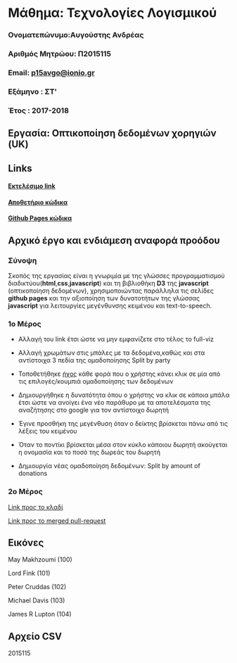 # Μάθημα: Τεχνολογίες Λογισμικού

### Ονοματεπώνυμο:Αυγούστης Ανδρέας
### Αριθμός Μητρώου: Π2015115
### Email: p15avgo@ionio.gr
### Εξάμηνο : ΣΤ'
### Έτος : 2017-2018

## Εργασία: Οπτικοποίηση δεδομένων χορηγιών (UK)
## Links

#### [Εκτελέσιμο link](https://p15avgo.github.io/D3js-uk-political-donations/)
#### [Αποθετήριο κώδικα](https://github.com/p15avgo/D3js-uk-political-donations/tree/Αρχικό-έργο-και-ενδιάμεση-αναφορά-προόδου)
#### [Github Pages κώδικα](https://github.com/p15avgo/D3js-uk-political-donations/tree/gh-pages)


## Αρχικό έργο και ενδιάμεση αναφορά προόδου

 

### Σύνοψη

Σκοπός της εργασίας είναι η γνωριμία με της γλώσσες προγραμματισμού διαδικτύου(**html**,**css**,**javascript**) και τη βιβλιοθήκη **D3** της **javascript** (οπτικοποίηση δεδομένων), χρησιμοποιώντας παράλληλα τις σελίδες **github pages** και την αξιοποίηση των δυνατοτήτων της γλώσσας **javascript** για λειτουργίες μεγένθυνσης κειμένου και text-to-speech.

### 1ο Μέρος

* Αλλαγή του link έτσι ώστε να μην εμφανίζετε στο τέλος το full-viz

* Αλλαγή χρωμάτων στις μπάλες με τα δεδομένα,καθώς και στα αντίστοιχα 3 πεδία της ομαδοποίησης Split by party

* Τοποθετήθηκε [ήχος](https://www.soundjay.com/button/sounds/button-17.mp3) κάθε φορά που ο χρήστης κάνει κλικ σε μία από τις επιλογές/κουμπιά ομαδοποίησης των δεδομένων

* Δημιουργήθηκε η δυνατότητα όπου ο χρήστης να κλικ σε κάποια μπάλα έτσι ώστε να ανοίγει ένα νέο παράθυρο με τα αποτελέσματα της αναζήτησης στο google για τον αντίστοιχο δωρητή

* Έγινε προσθήκη της μεγένθυση όταν ο δείκτης βρίσκεται πάνω από τις λέξεις του κειμένου

* Όταν το ποντίκι βρίσκεται μέσα στον κύκλο κάποιου δωρητή ακούγεται η ονομασία και το ποσό της δωρεάς του δωρητή

* Δημιουργία νέας ομαδοποίηση δεδομένων: Split by amount of donations

### 2ο Μέρος
[Link προς το κλαδί](https://github.com/p15avgo/D3js-uk-political-donations/tree/Participants)

[Link προς το merged pull-request](https://github.com/ioniodi/D3js-uk-political-donations/pull/25)

## Εικόνες

May Makhzoumi (100)

Lord Fink (101)

Peter Cruddas (102)

Michael Davis (103)

James R Lupton (104)

## Αρχείο CSV
2015115
